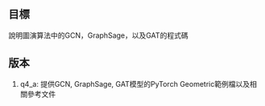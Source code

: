 ## 目標
說明圖演算法中的GCN，GraphSage，以及GAT的程式碼

## 版本
1. q4_a: 提供GCN, GraphSage, GAT模型的PyTorch Geometric範例檔以及相關參考文件
